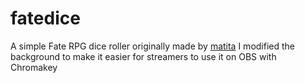 # fatedice
A simple Fate RPG dice roller originally made by [matita](https://github.com/matita/fatedice)
I modified the background to make it easier for streamers to use it on OBS with Chromakey
